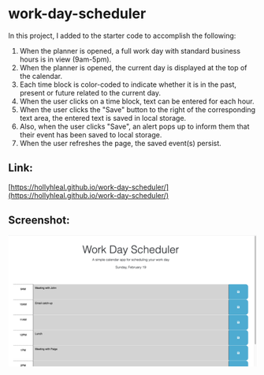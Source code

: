 # work-day-scheduler

In this project, I added to the starter code to accomplish the following:

1. When the planner is opened, a full work day with standard business hours is in view (9am-5pm).
2. When the planner is opened, the current day is displayed at the top of the calendar.
3. Each time block is color-coded to indicate whether it is in the past, present or future related to the current day.
4. When the user clicks on a time block, text can be entered for each hour.
5. When the user clicks the "Save" button to the right of the corresponding text area, the entered text is saved in local storage.
6. Also, when the user clicks "Save", an alert pops up to inform them that their event has been saved to local storage.
7. When the user refreshes the page, the saved event(s) persist.

## Link:

[https://hollyhleal.github.io/work-day-scheduler/](https://hollyhleal.github.io/work-day-scheduler/)

## Screenshot:

<img src="./Assets/work-day-scheduler-screenshot.png" alt="work day scheduler screenshot">
